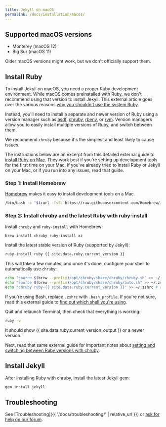 ```yaml
---
title: Jekyll on macOS
permalink: /docs/installation/macos/
---
```


## Supported macOS versions

- Monterey (macOS 12)
- Big Sur (macOS 11)

Older macOS versions might work, but we don't officially support them.

## Install Ruby

To install Jekyll on macOS, you need a proper Ruby development environment. 
While macOS comes preinstalled with Ruby, we don't recommend using that version 
to install Jekyll. This external article goes over the various reasons 
[why you shouldn't use the system Ruby](https://www.moncefbelyamani.com/why-you-shouldn-t-use-the-system-ruby-to-install-gems-on-a-mac/).

Instead, you'll need to install a separate and newer version of Ruby using a 
version manager such as [asdf], [chruby], [rbenv], or [rvm]. Version managers 
allow you to easily install multiple versions of Ruby, and switch between them.

We recommend `chruby` because it's the simplest and least likely to cause issues. 

The instructions below are an excerpt from this detailed external guide to 
[install Ruby on Mac]. They work best if you're setting up development tools 
for the first time on your Mac. If you've already tried to install Ruby or 
Jekyll on your Mac, or if you run into any issues, read that guide. 

[asdf]: https://asdf-vm.com/
[chruby]: https://github.com/postmodern/chruby
[rbenv]: https://github.com/rbenv/rbenv
[rvm]: https://rvm.io/
[install Ruby on Mac]: https://www.moncefbelyamani.com/how-to-install-xcode-homebrew-git-rvm-ruby-on-mac/

### Step 1: Install Homebrew

[Homebrew](https://brew.sh/) makes it easy to install development tools on a Mac.

```sh
/bin/bash -c "$(curl -fsSL https://raw.githubusercontent.com/Homebrew/install/HEAD/install.sh)"
```

### Step 2: Install chruby and the latest Ruby with ruby-install

Install `chruby` and `ruby-install` with Homebrew:

```sh
brew install chruby ruby-install xz
```

Install the latest stable version of Ruby (supported by Jekyll):

```sh
ruby-install ruby {{ site.data.ruby.current_version }}
```

This will take a few minutes, and once it's done, configure your shell to 
automatically use `chruby`:

```sh
echo "source $(brew --prefix)/opt/chruby/share/chruby/chruby.sh" >> ~/.zshrc
echo "source $(brew --prefix)/opt/chruby/share/chruby/auto.sh" >> ~/.zshrc
echo "chruby ruby-{{ site.data.ruby.current_version }}" >> ~/.zshrc # run 'chruby' to see actual version
```

If you're using Bash, replace `.zshrc` with `.bash_profile`. If you're not sure, 
read this external guide to 
[find out which shell you're using](https://www.moncefbelyamani.com/which-shell-am-i-using-how-can-i-switch/).

Quit and relaunch Terminal, then check that everything is working:

```sh
ruby -v
```

It should show {{ site.data.ruby.current_version_output }} or a newer version.

Next, read that same external guide for important notes about 
[setting and switching between Ruby versions with chruby](https://www.moncefbelyamani.com/how-to-install-xcode-homebrew-git-rvm-ruby-on-mac/#how-to-install-different-versions-of-ruby-and-switch-between-them).

## Install Jekyll

After installing Ruby with chruby, install the latest Jekyll gem:

```sh
gem install jekyll
```

## Troubleshooting

See [Troubleshooting]({{ '/docs/troubleshooting/' | relative_url }}) or [ask for help on our forum](https://talk.jekyllrb.com).
